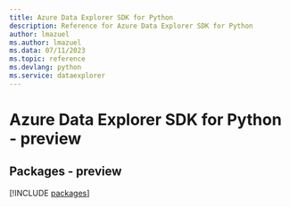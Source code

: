 ```yaml
---
title: Azure Data Explorer SDK for Python
description: Reference for Azure Data Explorer SDK for Python
author: lmazuel
ms.author: lmazuel
ms.data: 07/11/2023
ms.topic: reference
ms.devlang: python
ms.service: dataexplorer
---
```

# Azure Data Explorer SDK for Python - preview
## Packages - preview
[!INCLUDE [packages](data-explorer-index.md)]